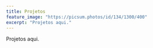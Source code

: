 ```yaml
---
title: Projetos
feature_image: "https://picsum.photos/id/134/1300/400"
excerpt: "Projetos aqui."
---
```


Projetos aqui.